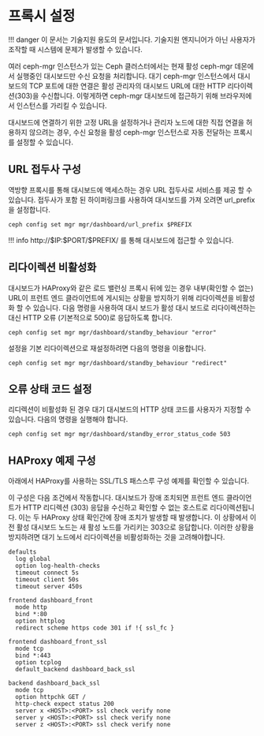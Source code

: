 
# 프록시 설정

!!! danger
    이 문서는 기술지원 용도의 문서입니다. 기술지원 엔지니어가 아닌 사용자가 조작할 때 시스템에 문제가 발생할 수 있습니다.

여러 ceph-mgr 인스턴스가 있는 Ceph 클러스터에서는 현재 활성 ceph-mgr 데몬에서 실행중인 대시보드만 수신 요청을 처리합니다.
대기 ceph-mgr 인스턴스에서 대시보드의 TCP 포트에 대한 연결은 활성 관리자의 대시보드 URL에 대한 HTTP 리다이렉션(303)을 수신합니다.
이렇게하면 ceph-mgr 대시보드에 접근하기 위해 브라우저에서 인스턴스를 가리킬 수 있습니다.

대시보드에 연결하기 위한 고정 URL을 설정하거나 관리자 노드에 대한 직접 연결을 허용하지 않으려는 경우, 수신 요청을 활성 ceph-mgr 인스턴스로 자동 전달하는 프록시를 설정할 수 있습니다.
## URL 접두사 구성
역방향 프록시를 통해 대시보드에 액세스하는 경우 URL 접두사로 서비스를 제공 할 수 있습니다. 접두사가 포함 된 하이퍼링크를 사용하여 대시보드를 가져 오려면 url_prefix을 설정합니다.
```
ceph config set mgr mgr/dashboard/url_prefix $PREFIX
```

!!! info
    http://\$IP:\$PORT/\$PREFIX/ 를 통해 대시보드에 접근할 수 있습니다.

## 리다이렉션 비활성화
대시보드가 HAProxy와 같은 로드 밸런싱 프록시 뒤에 있는 경우 내부(확인할 수 없는) URL이 프런트 엔드 클라이언트에 게시되는 상황을 방지하기 위해 리다이렉션을 비활성화 할 수 있습니다. 다음 명령을 사용하여 대시 보드가 활성 대시 보드로 리다이렉션하는 대신 HTTP 오류 (기본적으로 500)로 응답하도록 합니다.
```
ceph config set mgr mgr/dashboard/standby_behaviour "error"
```

설정을 기본 리다이렉션으로 재설정하려면 다음의 명령을 이용합니다.
```
ceph config set mgr mgr/dashboard/standby_behaviour "redirect"
```

## 오류 상태 코드 설정
리디렉션이 비활성화 된 경우 대기 대시보드의 HTTP 상태 코드를 사용자가 지정할 수 있습니다. 다음의 명령을 실행해야 합니다.
```
ceph config set mgr mgr/dashboard/standby_error_status_code 503
```

## HAProxy 예제 구성
아래에서 HAProxy를 사용하는 SSL/TLS 패스스루 구성 예제를 확인할 수 있습니다.

이 구성은 다음 조건에서 작동합니다. 대시보드가 장애 조치되면 프런트 엔드 클라이언트가 HTTP 리디렉션 (303) 응답을 수신하고 확인할 수 없는 호스트로 리다이렉션됩니다. 이는 두 HAProxy 상태 확인간에 장애 조치가 발생할 때 발생합니다. 이 상황에서 이전 활성 대시보드 노드는 새 활성 노드를 가리키는 303으로 응답합니다. 이러한 상황을 방지하려면 대기 노드에서 리다이렉션을 비활성화하는 것을 고려해야합니다.
```
defaults
  log global
  option log-health-checks
  timeout connect 5s
  timeout client 50s
  timeout server 450s

frontend dashboard_front
  mode http
  bind *:80
  option httplog
  redirect scheme https code 301 if !{ ssl_fc }

frontend dashboard_front_ssl
  mode tcp
  bind *:443
  option tcplog
  default_backend dashboard_back_ssl

backend dashboard_back_ssl
  mode tcp
  option httpchk GET /
  http-check expect status 200
  server x <HOST>:<PORT> ssl check verify none
  server y <HOST>:<PORT> ssl check verify none
  server z <HOST>:<PORT> ssl check verify none
```